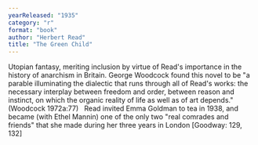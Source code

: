 ```yaml
---
yearReleased: "1935"
category: "r"
format: "book"
author: "Herbert Read"
title: "The Green Child"
---
```

Utopian fantasy, meriting inclusion by virtue of Read's importance in the history of anarchism in Britain. George Woodcock found this novel to be "a parable illuminating the dialectic that runs through all of Read's works: the necessary interplay between freedom and order, between reason and instinct, on which the organic reality of life as well as of art depends." (Woodcock 1972a:77)
 
Read invited Emma  Goldman to tea in 1938, and became (with Ethel Mannin) one of the only two "real  comrades and friends" that she made during her three years in London [Goodway:  129, 132]